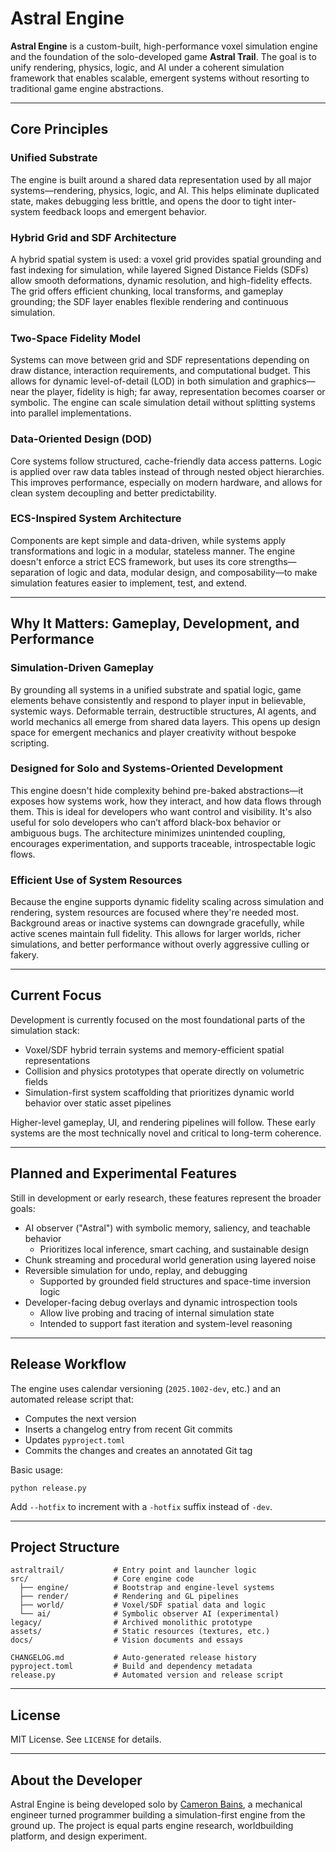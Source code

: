 # Astral Engine

**Astral Engine** is a custom-built, high-performance voxel simulation engine and the foundation of the solo-developed game **Astral Trail**. The goal is to unify rendering, physics, logic, and AI under a coherent simulation framework that enables scalable, emergent systems without resorting to traditional game engine abstractions.

---

## Core Principles

### Unified Substrate

The engine is built around a shared data representation used by all major systems—rendering, physics, logic, and AI. This helps eliminate duplicated state, makes debugging less brittle, and opens the door to tight inter-system feedback loops and emergent behavior.

### Hybrid Grid and SDF Architecture

A hybrid spatial system is used: a voxel grid provides spatial grounding and fast indexing for simulation, while layered Signed Distance Fields (SDFs) allow smooth deformations, dynamic resolution, and high-fidelity effects. The grid offers efficient chunking, local transforms, and gameplay grounding; the SDF layer enables flexible rendering and continuous simulation.

### Two-Space Fidelity Model

Systems can move between grid and SDF representations depending on draw distance, interaction requirements, and computational budget. This allows for dynamic level-of-detail (LOD) in both simulation and graphics—near the player, fidelity is high; far away, representation becomes coarser or symbolic. The engine can scale simulation detail without splitting systems into parallel implementations.

### Data-Oriented Design (DOD)

Core systems follow structured, cache-friendly data access patterns. Logic is applied over raw data tables instead of through nested object hierarchies. This improves performance, especially on modern hardware, and allows for clean system decoupling and better predictability.

### ECS-Inspired System Architecture

Components are kept simple and data-driven, while systems apply transformations and logic in a modular, stateless manner. The engine doesn't enforce a strict ECS framework, but uses its core strengths—separation of logic and data, modular design, and composability—to make simulation features easier to implement, test, and extend.

---

## Why It Matters: Gameplay, Development, and Performance

### Simulation-Driven Gameplay

By grounding all systems in a unified substrate and spatial logic, game elements behave consistently and respond to player input in believable, systemic ways. Deformable terrain, destructible structures, AI agents, and world mechanics all emerge from shared data layers. This opens up design space for emergent mechanics and player creativity without bespoke scripting.

### Designed for Solo and Systems-Oriented Development

This engine doesn't hide complexity behind pre-baked abstractions—it exposes how systems work, how they interact, and how data flows through them. This is ideal for developers who want control and visibility. It's also useful for solo developers who can’t afford black-box behavior or ambiguous bugs. The architecture minimizes unintended coupling, encourages experimentation, and supports traceable, introspectable logic flows.

### Efficient Use of System Resources

Because the engine supports dynamic fidelity scaling across simulation and rendering, system resources are focused where they're needed most. Background areas or inactive systems can downgrade gracefully, while active scenes maintain full fidelity. This allows for larger worlds, richer simulations, and better performance without overly aggressive culling or fakery.

---

## Current Focus

Development is currently focused on the most foundational parts of the simulation stack:

- Voxel/SDF hybrid terrain systems and memory-efficient spatial representations
- Collision and physics prototypes that operate directly on volumetric fields
- Simulation-first system scaffolding that prioritizes dynamic world behavior over static asset pipelines

Higher-level gameplay, UI, and rendering pipelines will follow. These early systems are the most technically novel and critical to long-term coherence.

---

## Planned and Experimental Features

Still in development or early research, these features represent the broader goals:

- AI observer ("Astral") with symbolic memory, saliency, and teachable behavior
  - Prioritizes local inference, smart caching, and sustainable design
- Chunk streaming and procedural world generation using layered noise
- Reversible simulation for undo, replay, and debugging
  - Supported by grounded field structures and space-time inversion logic
- Developer-facing debug overlays and dynamic introspection tools
  - Allow live probing and tracing of internal simulation state
  - Intended to support fast iteration and system-level reasoning

---

## Release Workflow

The engine uses calendar versioning (`2025.1002-dev`, etc.) and an automated release script that:

- Computes the next version
- Inserts a changelog entry from recent Git commits
- Updates `pyproject.toml`
- Commits the changes and creates an annotated Git tag

Basic usage:

```
python release.py
```

Add `--hotfix` to increment with a `-hotfix` suffix instead of `-dev`.

---

## Project Structure

```
astraltrail/           # Entry point and launcher logic
src/                   # Core engine code
  ├── engine/          # Bootstrap and engine-level systems
  ├── render/          # Rendering and GL pipelines
  ├── world/           # Voxel/SDF spatial data and logic
  └── ai/              # Symbolic observer AI (experimental)
legacy/                # Archived monolithic prototype
assets/                # Static resources (textures, etc.)
docs/                  # Vision documents and essays

CHANGELOG.md           # Auto-generated release history
pyproject.toml         # Build and dependency metadata
release.py             # Automated version and release script
```

---

## License

MIT License. See `LICENSE` for details.

---

## About the Developer

Astral Engine is being developed solo by [Cameron Bains](mailto:cameronenginebytes@gmail.com), a mechanical engineer turned programmer building a simulation-first engine from the ground up. The project is equal parts engine research, worldbuilding platform, and design experiment.
